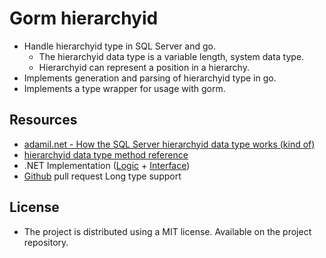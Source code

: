 # Gorm hierarchyid
 - Handle hierarchyid type in SQL Server and go.
   - The hierarchyid data type is a variable length, system data type.
   - Hierarchyid can represent a position in a hierarchy.
 - Implements generation and parsing of hierarchyid type in go.
 - Implements a type wrapper for usage with gorm.

## Resources
 - [adamil.net - How the SQL Server hierarchyid data type works (kind of)](http://www.adammil.net/blog/v100_how_the_SQL_Server_hierarchyid_data_type_works_kind_of_.html)
 - [hierarchyid data type method reference](https://learn.microsoft.com/en-us/sql/t-sql/data-types/hierarchyid-data-type-method-reference?view=sql-server-ver16&redirectedfrom=MSDN)
  - .NET Implementation ([Logic](https://github.com/dotMorten/Microsoft.SqlServer.Types/tree/main/src/Microsoft.SqlServer.Types/SqlHierarchy) +  [Interface](https://github.com/dotMorten/Microsoft.SqlServer.Types/blob/main/src/Microsoft.SqlServer.Types/SqlHierarchyId.cs))
 - [Github](https://github.com/dotMorten/Microsoft.SqlServer.Types/pull/33) pull request Long type support

## License
 - The project is distributed using a MIT license. Available on the project repository.
